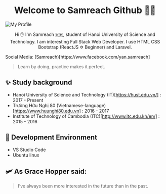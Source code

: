 <h1 align="center">Welcome to Samreach Github 👋👋 </h1>

![My Profile](https://scontent.fhan2-4.fna.fbcdn.net/v/t1.0-9/51288998_1637761069704111_1403496382056103936_o.jpg?_nc_cat=104&_nc_sid=19026a&_nc_ohc=xY7mC1IaLPYAX__xpvn&_nc_ht=scontent.fhan2-4.fna&oh=294a8a53e737fd036416ad6d1e7cbf5c&oe=5F6205C8)

<p align="center">
    Hi ✋ I'm Samreach 🇰🇭, student of Hanoi University of Science and Technology. I am interesting Full Stack Web Developer. I use HTML CSS Bootstrap (ReactJS ✡️ Beginner) and Laravel. 
</p>
Social Media: (Samreach)[https://www.facebook.com/yan.samreach]

> Learn by doing, practice makes it perfect.

## ✨ Study background

* Hanoi University of Science and Technology (IT)[https://hust.edu.vn/] : 2017 - Present 
* Trường Hữu Nghị 80 (Vietnamese-language)[https://www.huunghi80.edu.vn] : 2016 - 2017
* Institute of Technology of Cambodia (ITC)[http://www.itc.edu.kh/en/] : 2015 - 2016

## 🚀 Development Environment

* VS Studio Code
* Ubuntu linux

## 🛩 As Grace Hopper said:
> I’ve always been more interested
> in the future than in the past.